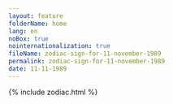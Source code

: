 ```yaml
---
layout: feature
folderName: home
lang: en
noBox: true
nointernationalization: true
fileName: zodiac-sign-for-11-november-1989
permalink: zodiac-sign-for-11-november-1989
date: 11-11-1989
---
```

{% include zodiac.html %}
